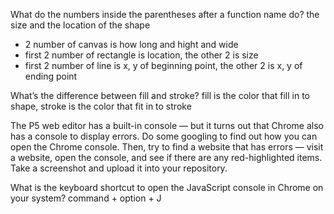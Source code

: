 What do the numbers inside the parentheses after a function name do?
the size and the location of the shape 
  - 2 number of canvas is how long and hight and wide 
  - first 2 number of rectangle is location, the other 2 is size
  - first 2 number of line is x, y of beginning point, the other 2 is x, y of ending point
  
What’s the difference between fill and stroke?
fill is the color that fill in to shape, stroke is the color that fit in to stroke

The P5 web editor has a built-in console — but it turns out that Chrome also has a console to display errors. Do some googling to find out how you can open the Chrome console. Then, try to find a website that has errors — visit a website, open the console, and see if there are any red-highlighted items. Take a screenshot and upload it into your repository.

What is the keyboard shortcut to open the JavaScript console in Chrome on your system?
command + option + J
